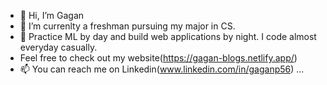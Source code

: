 - 👋 Hi, I’m Gagan
- 👀 I’m currenlty a freshman pursuing my major in CS.
- 🌱 Practice ML by day and build web applications by night. I code almost everyday casually.
- Feel free to check out my website(https://gagan-blogs.netlify.app/)
- 📫 You can reach me on Linkedin(www.linkedin.com/in/gaganp56) ...


<!---
Gagancreates/Gagancreates is a ✨ special ✨ repository because its `README.md` (this file) appears on your GitHub profile.
You can click the Preview link to take a look at your changes.
--->
